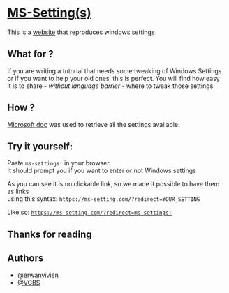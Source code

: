 # [MS-Setting(s)](https://ms-setting.com)

This is a [website](https://ms-setting.com) that reproduces windows settings

## What for ?

If you are writing a tutorial that needs some tweaking of Windows Settings \
or if you want to help your old ones, this is perfect. You will find how easy \
it is to share - _without language barrier_ - where to tweak those settings

## How ?

[Microsoft doc](https://docs.microsoft.com/en-us/windows/uwp/launch-resume/launch-settings-app)
was used to retrieve all the settings available.

## Try it yourself:

Paste `ms-settings:` in your browser \
It should prompt you if you want to enter or not Windows settings

As you can see it is no clickable link, so we made it possible to have them as links \
using this syntax: `https://ms-setting.com/?redirect=YOUR_SETTING`

Like so:
[`https://ms-setting.com/?redirect=ms-settings:`](https://ms-setting.com/?setting=ms-settings:)

## Thanks for reading

## Authors

- [@erwanvivien](https://github.com/erwanvivien)
- [@VGBS](https://github.com/VBGS)
